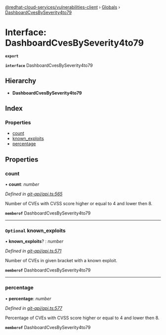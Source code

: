 [@redhat-cloud-services/vulnerabilities-client](../README.md) › [Globals](../globals.md) › [DashboardCvesBySeverity4to79](dashboardcvesbyseverity4to79.md)

# Interface: DashboardCvesBySeverity4to79

**`export`** 

**`interface`** DashboardCvesBySeverity4to79

## Hierarchy

* **DashboardCvesBySeverity4to79**

## Index

### Properties

* [count](dashboardcvesbyseverity4to79.md#count)
* [known_exploits](dashboardcvesbyseverity4to79.md#optional-known_exploits)
* [percentage](dashboardcvesbyseverity4to79.md#percentage)

## Properties

###  count

• **count**: *number*

*Defined in [git-api/api.ts:565](https://github.com/RedHatInsights/javascript-clients/blob/master/packages/vulnerabilities/git-api/api.ts#L565)*

Number of CVEs with CVSS score higher or equal to 4 and lower then 8.

**`memberof`** DashboardCvesBySeverity4to79

___

### `Optional` known_exploits

• **known_exploits**? : *number*

*Defined in [git-api/api.ts:571](https://github.com/RedHatInsights/javascript-clients/blob/master/packages/vulnerabilities/git-api/api.ts#L571)*

Number of CVEs in given bracket with a known exploit.

**`memberof`** DashboardCvesBySeverity4to79

___

###  percentage

• **percentage**: *number*

*Defined in [git-api/api.ts:577](https://github.com/RedHatInsights/javascript-clients/blob/master/packages/vulnerabilities/git-api/api.ts#L577)*

Percentage of CVEs with CVSS score higher or equal to 4 and lower then 8.

**`memberof`** DashboardCvesBySeverity4to79
